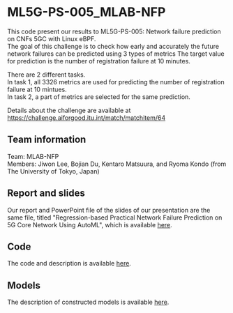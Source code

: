 # ML5G-PS-005_MLAB-NFP
This code present our results to ML5G-PS-005: Network failure prediction on CNFs 5GC with Linux eBPF.<br>
The goal of this challenge is to check how early and accurately the future network failures can be predicted using 3 types of metrics
The target value for prediction is the number of registration failure at 10 minutes.

There are 2 different tasks.<br>
  In task 1, all 3326 metrics are used for predicting the number of registration failure at 10 mintues. <br>
  In task 2, a part of metrics are selected for the same prediction.<br>

Details about the challenge are available at https://challenge.aiforgood.itu.int/match/matchitem/64

## Team information 
Team: MLAB-NFP<br>
Members: Jiwon Lee, Bojian Du, Kentaro Matsuura, and Ryoma Kondo (from The University of Tokyo, Japan)<br>


## Report and slides
Our report and PowerPoint file of the slides of our presentation are the same file, titled "Regression-based Practical Network Failure Prediction on 5G Core Network Using AutoML", which is available [here](https://github.com/ITU-AI-ML-in-5G-Challenge/ML5G-PS-005_MLAB-NFP/tree/main/report%20%26%20slide).

## Code
The code and description is available [here](https://github.com/ITU-AI-ML-in-5G-Challenge/ML5G-PS-005_MLAB-NFP/tree/main/code).

## Models
The description of constructed models is available [here](https://github.com/ITU-AI-ML-in-5G-Challenge/ML5G-PS-005_MLAB-NFP/tree/main/model).


